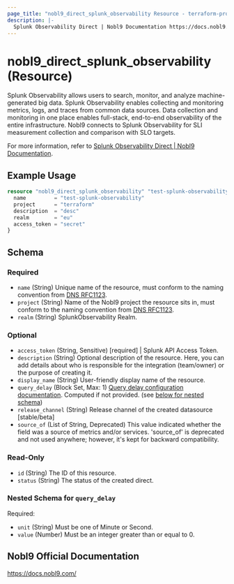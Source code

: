```yaml
---
page_title: "nobl9_direct_splunk_observability Resource - terraform-provider-nobl9"
description: |-
  Splunk Observability Direct | Nobl9 Documentation https://docs.nobl9.com/Sources/splunk-observability/#splunk-observability-direct.
---
```


# nobl9_direct_splunk_observability (Resource)

Splunk Observability allows users to search, monitor, and analyze machine-generated big data. Splunk Observability enables collecting and monitoring metrics, logs, and traces from common data sources. Data collection and monitoring in one place enables full-stack, end-to-end observability of the entire infrastructure. Nobl9 connects to Splunk Observability for SLI measurement collection and comparison with SLO targets.

For more information, refer to [Splunk Observability Direct | Nobl9 Documentation](https://docs.nobl9.com/Sources/splunk-observability/#splunk-observability-direct).

## Example Usage

```terraform
resource "nobl9_direct_splunk_observability" "test-splunk-observability" {
  name         = "test-splunk-observability"
  project      = "terraform"
  description  = "desc"
  realm        = "eu"
  access_token = "secret"
}
```

<!-- schema generated by tfplugindocs -->
## Schema

### Required

- `name` (String) Unique name of the resource, must conform to the naming convention from [DNS RFC1123](https://kubernetes.io/docs/concepts/overview/working-with-objects/names/#names).
- `project` (String) Name of the Nobl9 project the resource sits in, must conform to the naming convention from [DNS RFC1123](https://kubernetes.io/docs/concepts/overview/working-with-objects/names/#names).
- `realm` (String) SplunkObservability Realm.

### Optional

- `access_token` (String, Sensitive) [required] | Splunk API Access Token.
- `description` (String) Optional description of the resource. Here, you can add details about who is responsible for the integration (team/owner) or the purpose of creating it.
- `display_name` (String) User-friendly display name of the resource.
- `query_delay` (Block Set, Max: 1) [Query delay configuration documentation](https://docs.nobl9.com/Features/query-delay). Computed if not provided. (see [below for nested schema](#nestedblock--query_delay))
- `release_channel` (String) Release channel of the created datasource [stable/beta]
- `source_of` (List of String, Deprecated) This value indicated whether the field was a source of metrics and/or services. 'source_of' is deprecated and not used anywhere; however, it's kept for backward compatibility.

### Read-Only

- `id` (String) The ID of this resource.
- `status` (String) The status of the created direct.

<a id="nestedblock--query_delay"></a>
### Nested Schema for `query_delay`

Required:

- `unit` (String) Must be one of Minute or Second.
- `value` (Number) Must be an integer greater than or equal to 0.

## Nobl9 Official Documentation

https://docs.nobl9.com/
